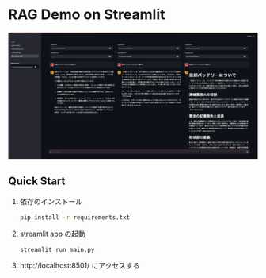 # RAG Demo on Streamlit

![](screenshot.png)

## Quick Start

1. 依存のインストール

   ```bash
   pip install -r requirements.txt
   ```

2. streamlit app の起動

   ```
   streamlit run main.py
   ```

3. http://localhost:8501/ にアクセスする
